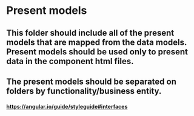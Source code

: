 # Present models

## This folder should include all of the present models that are mapped from the data models. Present models should be used only to present data in the component html files.

## The present models should be separated on folders by functionality/business entity.

#### https://angular.io/guide/styleguide#interfaces